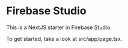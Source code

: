 # Firebase Studio

This is a NextJS starter in Firebase Studio.

To get started, take a look at src/app/page.tsx.

    
